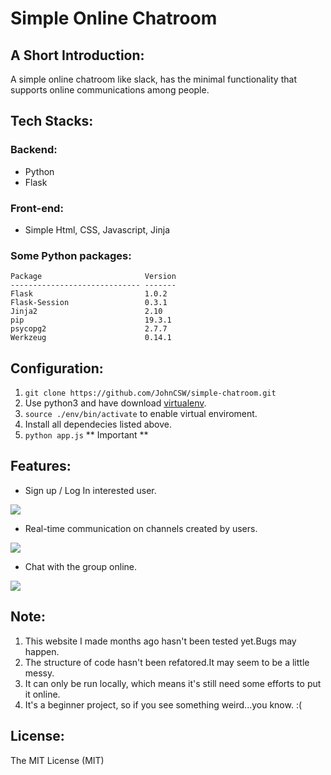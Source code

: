 
# Simple Online Chatroom

## A Short Introduction:
A simple online chatroom like slack, has the minimal functionality
that supports online communications among people.
## Tech Stacks:
### Backend:
* Python
* Flask
### Front-end:
* Simple Html, CSS, Javascript, Jinja
### Some Python packages:

```
Package                       Version
----------------------------- -------
Flask                         1.0.2  
Flask-Session                 0.3.1  
Jinja2                        2.10   
pip                           19.3.1 
psycopg2                      2.7.7  
Werkzeug                      0.14.1 
```

## Configuration:
1. `git clone https://github.com/JohnCSW/simple-chatroom.git`
2. Use python3 and have download [virtualenv](https://virtualenv.pypa.io/en/latest/).
3. `source ./env/bin/activate` to enable virtual enviroment.
4. Install all dependecies listed above.
5. `python app.js` ** Important **

## Features:
* Sign up / Log In interested user.
<img src='./readme-src/Chat_User.gif'>

* Real-time communication on channels created by users.
<img src='./readme-src/Chat_Message.gif'>

* Chat with the group online.
<img src='./readme-src/Chat_Group.gif'>

## Note:

1. This website I made months ago hasn't been tested yet.Bugs may happen.
2. The structure of code hasn't been refatored.It may seem to be a little messy.
3. It can only be run locally, which means it's still need some efforts to put it online.
4. It's a beginner project, so if you see something weird...you know. :(

## License:

The MIT License (MIT)
